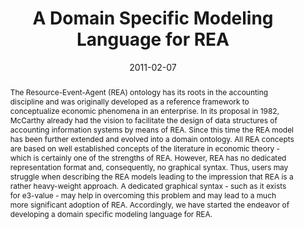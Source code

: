 ---
abstract: The Resource-Event-Agent (REA) ontology has its roots in the accounting
  discipline and was originally developed as a reference framework to conceptualize
  economic phenomena in an enterprise. In its proposal in 1982, McCarthy already had
  the vision to facilitate the design of data structures of accounting information
  systems by means of REA. Since this time the REA model has been further extended
  and evolved into a domain ontology. All REA concepts are based on well established
  concepts of the literature in economic theory - which is certainly one of the strengths
  of REA. However, REA has no dedicated representation format and, consequently, no
  graphical syntax. Thus, users may struggle when describing the REA models leading
  to the impression that REA is a rather heavy-weight approach. A dedicated graphical
  syntax - such as it exists for e3-value - may help in overcoming this problem and
  may lead to a much more significant adoption of REA. Accordingly, we have started
  the endeavor of developing a domain specific modeling language for REA.
authors:
- Dieter Mayrhofer
- Christian Sonnenberg
- Birgit Hofreiter
- Christian Huemer
date: '2011-02-07'
featured: false
links:
- name: Publik
  url: https://publik.tuwien.ac.at/showentry.php?ID=200217&lang=2
publication: 'Talk: 5th International Workshop on Value Modeling and Business Ontology
  (VMBO 2011), Ghent, Belgium; 02-07-2011 - 02-08-2011; in: "5th International Workshop
  on Value Modeling and Business Ontology (VMBO 2011)", (2011)'
publication_types:
- '1'
publishDate: '2011-02-07'
title: A Domain Specific Modeling Language for REA
url_pdf: http://publik.tuwien.ac.at/files/PubDat_200217.pdf
---